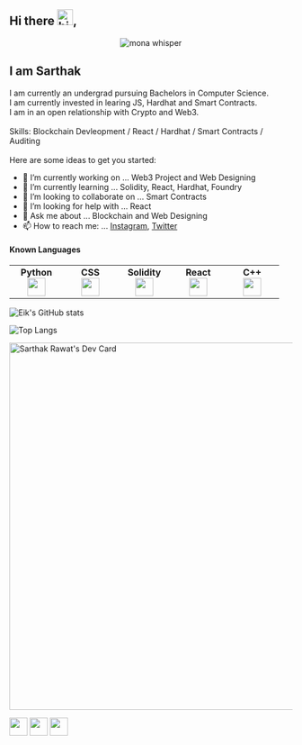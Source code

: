 ## Hi there <img src="https://user-images.githubusercontent.com/1303154/88677602-1635ba80-d120-11ea-84d8-d263ba5fc3c0.gif" width="28px" height="28px" alt="hi">, 

<p align="center"><img src="https://github.githubassets.com/images/mona-whisper.gif" alt="mona whisper" /></p>

<h2> I am Sarthak</h2>
I am currently an undergrad pursuing Bachelors in Computer Science.<br>
I am currently invested in learing JS, Hardhat and Smart Contracts. <br>
I am in an open relationship with Crypto and Web3. <br>
<br>
Skills:  Blockchain Devleopment / React / Hardhat / Smart Contracts / Auditing 
<br>
<br>
Here are some ideas to get you started:

- 🔭 I’m currently working on ... Web3 Project and Web Designing
- 🌱 I’m currently learning ... Solidity, React, Hardhat, Foundry
- 👯 I’m looking to collaborate on ... Smart Contracts
- 🤔 I’m looking for help with ... React
- 💬 Ask me about ... Blockchain and Web Designing
- 📫 How to reach me: ... [Instagram](https://www.instagram.com/eik.one/), [Twitter](https://twitter.com/sarthakrawatbiz)  

#### Known Languages 
<table width="320px">
    <tbody>
        <tr valign="top">
            <td width="80px" align="center">
            <span><strong>Python</strong></span><br>
            <img height="32px" src="https://cdn.jsdelivr.net/gh/devicons/devicon/icons/python/python-original.svg">
            </td>
            <td width="80px" align="center">
            <span><strong>CSS</strong></span><br>
            <img height="32px" src="https://cdn.jsdelivr.net/gh/devicons/devicon/icons/css3/css3-original.svg">
            </td>
            <td width="80px" align="center">
            <span><strong>Solidity</strong></span><br>
            <i class="devicon-solidity-plain"></i>
            <img height="32px" src="https://cdn.jsdelivr.net/gh/devicons/devicon/icons/solidity/solidity-original.svg">
            </td>
            <td width="80px" align="center">
            <span><strong>React</strong></span><br>
            <img height="32px" src="https://cdn.jsdelivr.net/gh/devicons/devicon/icons/react/react-original.svg">
            </td>
            <td width="80px" align="center">
            <span><strong>C++</strong></span><br>
            <img height="32px" src="https://cdn.jsdelivr.net/gh/devicons/devicon/icons/cplusplus/cplusplus-original.svg">
            </td>
        </tr>
    </tbody>
</table>

![Eik's GitHub stats](https://github-readme-stats.vercel.app/api?username=eik-1&show_icons=true&theme=radical)

![Top Langs](https://github-readme-stats.vercel.app/api/top-langs/?username=eik-1&langs_count=5)

<a href="https://app.daily.dev/sarthakrawat"><img src="https://api.daily.dev/devcards/v2/tcAdQxN9NFV4dtcSOrnoD.png?type=wide&r=wjp" width="652" alt="Sarthak Rawat's Dev Card"/></a>

[<img height="32" width="32" src="https://cdn.simpleicons.org/instagram/dcd0ff"/>](https://www.instagram.com/eik.crimes/)     [<img height="32" width="32" src="https://cdn.simpleicons.org/twitter/dcd0ff"/>](https://twitter.com/sarthakrawatbiz)      [<img height="32" width="32" src="https://cdn.simpleicons.org/linkedin/dcd0ff"/>](https://www.linkedin.com/in/sarthak-raw-eth/)
